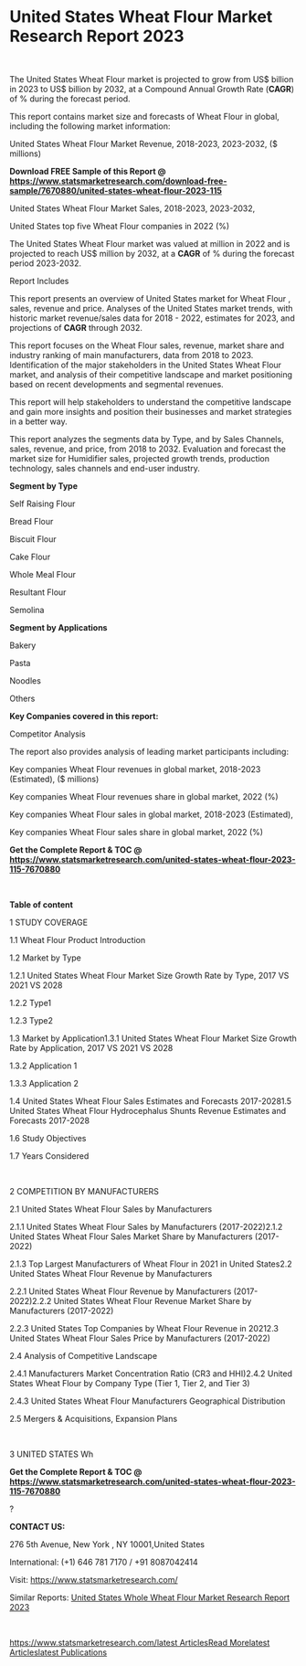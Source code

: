 <h1>United States Wheat Flour Market Research Report 2023</h1><br/><p>The United States Wheat Flour market is projected to grow from US$ billion in 2023 to US$ billion by 2032, at a Compound Annual Growth Rate (<strong>CAGR</strong>) of % during the forecast period.</p>
 
 
 
 <p>This report contains market size and forecasts of Wheat Flour in global, including the following market information:</p>
 
 
 
 <p>United States Wheat Flour Market Revenue, 2018-2023, 2023-2032, ($ millions)</p>
 
 
 
 <p><strong>Download FREE Sample of this Report @ <a href="https://www.statsmarketresearch.com/download-free-sample/7670880/united-states-wheat-flour-2023-115">https://www.statsmarketresearch.com/download-free-sample/7670880/united-states-wheat-flour-2023-115</a></strong></p>
 
 
 
 <p>United States Wheat Flour Market Sales, 2018-2023, 2023-2032,</p>
 
 
 
 <p>United States top five Wheat Flour companies in 2022 (%)</p>
 
 
 
 <p>The United States Wheat Flour market was valued at million in 2022 and is projected to reach US$ million by 2032, at a <strong>CAGR</strong> of % during the forecast period 2023-2032.</p>
 
 
 
 <p>Report Includes</p>
 
 
 
 <p>This report presents an overview of United States market for Wheat Flour , sales, revenue and price. Analyses of the United States market trends, with historic market revenue/sales data for 2018 - 2022, estimates for 2023, and projections of <strong>CAGR</strong> through 2032.</p>
 
 
 
 <p>This report focuses on the Wheat Flour sales, revenue, market share and industry ranking of main manufacturers, data from 2018 to 2023. Identification of the major stakeholders in the United States Wheat Flour market, and analysis of their competitive landscape and market positioning based on recent developments and segmental revenues.</p>
 
 
 
 <p>This report will help stakeholders to understand the competitive landscape and gain more insights and position their businesses and market strategies in a better way.</p>
 
 
 
 <p>This report analyzes the segments data by Type, and by Sales Channels, sales, revenue, and price, from 2018 to 2032. Evaluation and forecast the market size for Humidifier sales, projected growth trends, production technology, sales channels and end-user industry.</p>
 
 
 
 <p><strong>Segment by Type</strong></p>
 
 
 
 <p>Self Raising Flour</p>
 
 
 
 <p>Bread Flour</p>
 
 
 
 <p>Biscuit Flour</p>
 
 
 
 <p>Cake Flour</p>
 
 
 
 <p>Whole Meal Flour</p>
 
 
 
 <p>Resultant Flour</p>
 
 
 
 <p>Semolina</p>
 
 
 
 <p><strong>Segment <strong><strong>by Applications</strong></strong></strong></p>
 
 
 
 <p>Bakery</p>
 
 
 
 <p>Pasta</p>
 
 
 
 <p>Noodles</p>
 
 
 
 <p>Others</p>
 
 
 
 <p><strong>Key Companies covered in this report:</strong></p>
 
 
 
 <p>Competitor Analysis</p>
 
 
 
 <p>The report also provides analysis of leading market participants including:</p>
 
 
 
 <p>Key companies Wheat Flour revenues in global market, 2018-2023 (Estimated), ($ millions)</p>
 
 
 
 <p>Key companies Wheat Flour revenues share in global market, 2022 (%)</p>
 
 
 
 <p>Key companies Wheat Flour sales in global market, 2018-2023 (Estimated),</p>
 
 
 
 <p>Key companies Wheat Flour sales share in global market, 2022 (%)</p>
 
 
 
 <div><b>Get the Complete Report & TOC @ <a href="https://www.statsmarketresearch.com/united-states-wheat-flour-2023-115-7670880">https://www.statsmarketresearch.com/united-states-wheat-flour-2023-115-7670880</a></b></div>
 
 
 
 <p><br />
 
 <b>Table of content</b></p>
 
 
 
 <p>1 STUDY COVERAGE<br />
 
 1.1 Wheat Flour Product Introduction<br />
 
 1.2 Market by Type<br />
 
 1.2.1 United States Wheat Flour Market Size Growth Rate by Type, 2017 VS 2021 VS 2028<br />
 
 1.2.2 Type1<br />
 
 1.2.3 Type2<br />
 
 1.3 Market by Application1.3.1 United States Wheat Flour Market Size Growth Rate by Application, 2017 VS 2021 VS 2028<br />
 
 1.3.2 Application 1<br />
 
 1.3.3 Application 2<br />
 
 1.4 United States Wheat Flour Sales Estimates and Forecasts 2017-20281.5 United States Wheat Flour Hydrocephalus Shunts Revenue Estimates and Forecasts 2017-2028<br />
 
 1.6 Study Objectives<br />
 
 1.7 Years Considered<br />
 
 <br />
 
 2 COMPETITION BY MANUFACTURERS<br />
 
 2.1 United States Wheat Flour Sales by Manufacturers<br />
 
 2.1.1 United States Wheat Flour Sales by Manufacturers (2017-2022)2.1.2 United States Wheat Flour Sales Market Share by Manufacturers (2017-2022)<br />
 
 2.1.3 Top Largest Manufacturers of Wheat Flour in 2021 in United States2.2 United States Wheat Flour Revenue by Manufacturers<br />
 
 2.2.1 United States Wheat Flour Revenue by Manufacturers (2017-2022)2.2.2 United States Wheat Flour Revenue Market Share by Manufacturers (2017-2022)<br />
 
 2.2.3 United States Top Companies by Wheat Flour Revenue in 20212.3 United States Wheat Flour Sales Price by Manufacturers (2017-2022)<br />
 
 2.4 Analysis of Competitive Landscape<br />
 
 2.4.1 Manufacturers Market Concentration Ratio (CR3 and HHI)2.4.2 United States Wheat Flour by Company Type (Tier 1, Tier 2, and Tier 3)<br />
 
 2.4.3 United States Wheat Flour Manufacturers Geographical Distribution<br />
 
 2.5 Mergers & Acquisitions, Expansion Plans<br />
 
 <br />
 
 3 UNITED STATES Wh</p>
 
 
 
 <div><b>Get the Complete Report & TOC @ <a href="https://www.statsmarketresearch.com/united-states-wheat-flour-2023-115-7670880">https://www.statsmarketresearch.com/united-states-wheat-flour-2023-115-7670880</a></b></div>
 
 
 
 <p>? </p>
 
 
 
 <p><b>CONTACT US:</b><br />
 
 276 5th Avenue, New York , NY 10001,United States<br />
 
 International: (+1) 646 781 7170 / +91 8087042414<br />
 
 Visit: <a href="https://www.statsmarketresearch.com/">https://www.statsmarketresearch.com/</a><br />
 
 Similar Reports: <a href="https://www.statsmarketresearch.com/united-states-wheat-flour-2023-115-7670880">United States Whole Wheat Flour Market Research Report 2023</a><br />
 
 <br />
 
 <a href="https://gyeongbokgung.com">https://www.statsmarketresearch.com/</a><a href="https://hallyeomaritime.com">latest Articles</a><a href="https://jingwansa.com">Read More</a><a href="https://nguoiviet.jp/">latest Articles</a><a href="https://www.intelmarketresearch.com/">latest Publications</a></p>